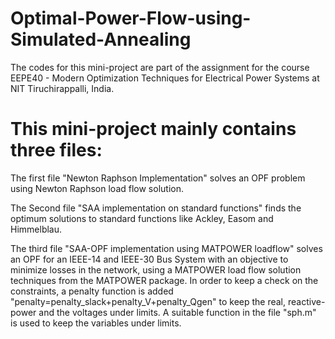 # Optimal-Power-Flow-using-Simulated-Annealing

The codes for this mini-project are part of the assignment for the course EEPE40 - Modern Optimization Techniques for Electrical Power Systems at NIT Tiruchirappalli, India.

# This mini-project mainly contains three files:   
The first file "Newton Raphson Implementation" solves an OPF problem using Newton Raphson load flow solution.  

The Second file "SAA implementation on standard functions" finds the optimum solutions to standard functions like Ackley, Easom and Himmelblau.  

The third file "SAA-OPF implementation using MATPOWER loadflow" solves an OPF for an IEEE-14 and IEEE-30 Bus System with an objective to minimize losses in the network, using a MATPOWER load flow solution techniques from the MATPOWER package. In order to keep a check on the constraints, a penalty function is added "penalty=penalty_slack+penalty_V+penalty_Qgen" to keep the real, reactive-power and the voltages under limits. A suitable function in the file "sph.m" is used to keep the variables under limits.
